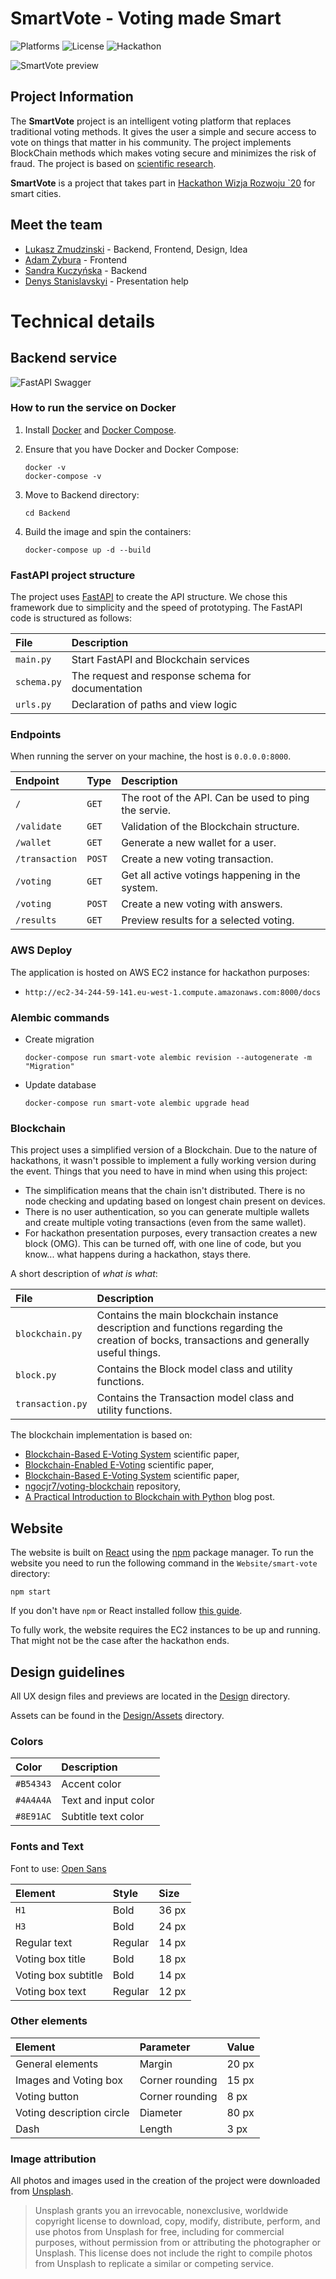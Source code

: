 # SmartVote - Voting made Smart

![Platforms](https://img.shields.io/badge/platforms-Web-lightgrey)
![License](https://img.shields.io/badge/license-MIT-green)
![Hackathon](https://img.shields.io/badge/hackathon-Wizja_Rozwoju_20-red)

![SmartVote preview](preview.png)

## Project Information

The **SmartVote** project is an intelligent voting platform that replaces traditional voting methods. It gives the user a simple and secure access to vote on things that matter in his community. The project implements BlockChain methods which makes voting secure and minimizes the risk of fraud. The project is based on [scientific research](https://skemman.is/bitstream/1946/31161/1/Research-Paper-BBEVS.pdf).

**SmartVote** is a project that takes part in [Hackathon Wizja Rozwoju `20](https://challengerocket.com/wizjarozwoju20) for smart cities.

## Meet the team

- [Lukasz Zmudzinski](https://zmudzinski.me) - Backend, Frontend, Design, Idea
- [Adam Zybura](https://github.com/GuineaPigGod) - Frontend
- [Sandra Kuczyńska](https://github.com/visse0001) - Backend
- [Denys Stanislavskyi](https://www.linkedin.com/in/denys-stanislavskyi-8a2bb8146/) - Presentation help

# Technical details

## Backend service

![FastAPI Swagger](api_screenshot.png)

### How to run the service on Docker

1. Install [Docker](https://docs.docker.com/get-docker/) and [Docker Compose](https://docs.docker.com/compose/install/).

2. Ensure that you have Docker and Docker Compose:
   ```
   docker -v
   docker-compose -v
   ```

3. Move to Backend directory:
   ```
   cd Backend
   ```

4. Build the image and spin the containers:
   ```
   docker-compose up -d --build
   ```

### FastAPI project structure

The project uses [FastAPI](https://fastapi.tiangolo.com/) to create the API structure. We chose this framework due to simplicity and the speed of prototyping. The FastAPI code is structured as follows:

| **File** | **Description** |
| :-- | :-- |
| `main.py` | Start FastAPI and Blockchain services |
| `schema.py` | The request and response schema for documentation |
| `urls.py` | Declaration of paths and view logic |

### Endpoints

When running the server on your machine, the host is `0.0.0.0:8000`.

| **Endpoint** | **Type** | **Description** |
| :-- | :-- | :-- |
| `/` | `GET` | The root of the API. Can be used to ping the servie. |
| `/validate` | `GET` | Validation of the Blockchain structure. |
| `/wallet` | `GET` | Generate a new wallet for a user. |
| `/transaction` | `POST` | Create a new voting transaction. |
| `/voting` | `GET` | Get all active votings happening in the system. |
| `/voting` | `POST` | Create a new voting with answers. |
| `/results` | `GET` | Preview results for a selected voting. |

### AWS Deploy

The application is hosted on AWS EC2 instance for hackathon purposes:

- `http://ec2-34-244-59-141.eu-west-1.compute.amazonaws.com:8000/docs`

### Alembic commands

- Create migration
   ```
   docker-compose run smart-vote alembic revision --autogenerate -m "Migration"
   ```
- Update database
   ```
   docker-compose run smart-vote alembic upgrade head
   ```

### Blockchain

This project uses a simplified version of a Blockchain. Due to the nature of hackathons, it wasn't possible to implement a fully working version during the event. Things that you need to have in mind when using this project:

- The simplification means that the chain isn't distributed. There is no node checking and updating based on longest chain present on devices.
- There is no user authentication, so you can generate multiple wallets and create multiple voting transactions (even from the same wallet).
- For hackathon presentation purposes, every transaction creates a new block (OMG). This can be turned off, with one line of code, but you know... what happens during a hackathon, stays there.

A short description of *what is what*:

| **File** | **Description** |
| :-- | :-- |
| `blockchain.py` | Contains the main blockchain instance description and functions regarding the creation of bocks, transactions and generally useful things. |
| `block.py` | Contains the Block model class and utility functions. |
| `transaction.py` | Contains the Transaction model class and utility functions. |

The blockchain implementation is based on:

- [Blockchain-Based E-Voting System](https://skemman.is/bitstream/1946/31161/1/Research-Paper-BBEVS.pdf) scientific paper,
- [Blockchain-Enabled E-Voting](https://ieeexplore.ieee.org/abstract/document/8405627) scientific paper,
- [Blockchain-Based E-Voting System](https://ieeexplore.ieee.org/abstract/document/8457919) scientific paper,
- [ngocjr7/voting-blockchain](https://github.com/ngocjr7/voting-blockchain) repository,
- [A Practical Introduction to Blockchain with Python](http://adilmoujahid.com/posts/2018/03/intro-blockchain-bitcoin-python/) blog post.

## Website

The website is built on [React](https://reactjs.org/) using the [npm](https://www.npmjs.com/) package manager. To run the website you need to run the following command in the `Website/smart-vote` directory:

```
npm start
```

If you don't have `npm` or React installed follow [this guide](https://reactjs.org/docs/getting-started.html).

To fully work, the website requires the EC2 instances to be up and running. That might not be the case after the hackathon ends.

## Design guidelines

All UX design files and previews are located in the [Design](https://gitlab.com/lukzmu/smart-vote/-/tree/master/Design) directory.

Assets can be found in the [Design/Assets](https://gitlab.com/lukzmu/smart-vote/-/tree/master/Design/Assets) directory.

### Colors

| **Color** | **Description** |
| :-- | :-- |
| `#B54343` | Accent color |
| `#4A4A4A` | Text and input color |
| `#8E91AC` | Subtitle text color |

### Fonts and Text

Font to use: [Open Sans](https://fonts.google.com/specimen/Open+Sans)

| **Element** | **Style** | **Size** |
| :-- | :-- | :-- |
| `H1` | Bold | 36 px |
| `H3` | Bold | 24 px |
| Regular text | Regular | 14 px |
| Voting box title | Bold | 18 px |
| Voting box subtitle | Bold | 14 px |
| Voting box text | Regular | 12 px |

### Other elements

| **Element** | **Parameter** | **Value** |
| :-- | :-- | :-- |
| General elements | Margin | 20 px |
| Images and Voting box | Corner rounding | 15 px |
| Voting button | Corner rounding | 8 px |
| Voting description circle | Diameter | 80 px |
| Dash | Length | 3 px |

### Image attribution

All photos and images used in the creation of the project were downloaded from [Unsplash](https://unsplash.com/).

> Unsplash grants you an irrevocable, nonexclusive, worldwide copyright license to download, copy, modify, distribute, perform, and use photos from Unsplash for free, including for commercial purposes, without permission from or attributing the photographer or Unsplash. This license does not include the right to compile photos from Unsplash to replicate a similar or competing service.

